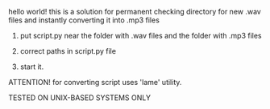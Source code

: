 hello world! this is a solution for permanent checking directory for new .wav files and instantly converting it into .mp3 files

1. put script.py near the folder with .wav files and the folder with .mp3 files

2. correct paths in script.py file

3. start it. 

ATTENTION! for converting script uses 'lame' utility.

TESTED ON UNIX-BASED SYSTEMS ONLY
